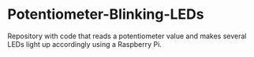 # Potentiometer-Blinking-LEDs
Repository with code that reads a potentiometer value and makes several LEDs light up accordingly using a Raspberry Pi.
